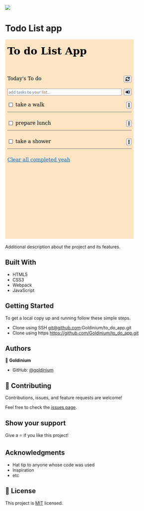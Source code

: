 ![](https://img.shields.io/badge/Microverse-blueviolet)

# Todo List app

![screenshot](./app.png)

Additional description about the project and its features.

## Built With

- HTML5
- CSS3
- Webpack
- JavaScript


## Getting Started


To get a local copy up and running follow these simple steps.

- Clone using SSH git@github.com:Goldinium/to_do_app.git
- Clone using https https://github.com/Goldinium/to_do_app.git

## Authors

👤 **Goldinium**

- GitHub: [@goldinium](https://github.com/goldinium)


## 🤝 Contributing

Contributions, issues, and feature requests are welcome!

Feel free to check the [issues page](../../issues/).

## Show your support

Give a ⭐️ if you like this project!

## Acknowledgments

- Hat tip to anyone whose code was used
- Inspiration
- etc

## 📝 License

This project is [MIT](./MIT.md) licensed.
